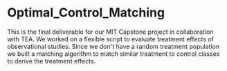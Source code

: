 # Optimal_Control_Matching
This is the final deliverable for our MIT Capstone project in collaboration with TEA. We worked on a flexible script to evaluate treatment effects of observational studies. Since we don't have a random treatment population we built a matching algorithm to match similar treatment to control classes to derive the treatment effects.
